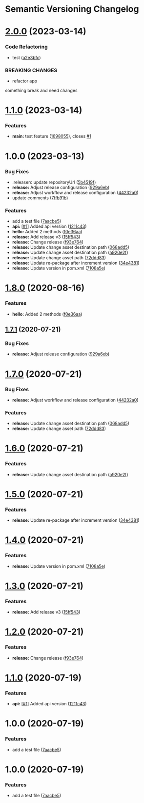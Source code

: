 # Semantic Versioning Changelog

# [2.0.0](https://github.com/vincentchwong/java-semantic-release/compare/v1.1.0...v2.0.0) (2023-03-14)


### Code Refactoring

* test ([a2e3bfc](https://github.com/vincentchwong/java-semantic-release/commit/a2e3bfc5860acf7cbc12dd589775f3a60a552bac))


### BREAKING CHANGES

* refactor app

something break and need changes

# [1.1.0](https://github.com/vincentchwong/java-semantic-release/compare/v1.0.0...v1.1.0) (2023-03-14)


### Features

* **main:** test feature ([1698055](https://github.com/vincentchwong/java-semantic-release/commit/1698055e8deb8df75f0b15e59ebfd27a957d6364)), closes [#1](https://github.com/vincentchwong/java-semantic-release/issues/1)

# 1.0.0 (2023-03-13)


### Bug Fixes

* .releaserc update repositoryUrl ([5b4519f](https://github.com/vincentchwong/java-semantic-release/commit/5b4519f6c8b4bf28dad6d213b4695a2785b86d46))
* **release:** Adjust release configuration ([929a6eb](https://github.com/vincentchwong/java-semantic-release/commit/929a6eb3b5f32e639a01201f55702fc4b6a8fdb6))
* **release:** Adjust workflow and release configuration ([44232a0](https://github.com/vincentchwong/java-semantic-release/commit/44232a0b088904dce56f01969c975d9da7e90771))
* update comments ([7ffb91b](https://github.com/vincentchwong/java-semantic-release/commit/7ffb91b2b11db87c45477f3aa6088a1fc15d769a))


### Features

* add a test file ([7aacbe5](https://github.com/vincentchwong/java-semantic-release/commit/7aacbe540eaa11548dd44b80b34e51786954bfeb))
* **api:** [[#1](https://github.com/vincentchwong/java-semantic-release/issues/1)] Added api version ([1211c43](https://github.com/vincentchwong/java-semantic-release/commit/1211c437450292804595e8d4248a740e60de0ce8))
* **hello:** Added 2 methods ([f0e36aa](https://github.com/vincentchwong/java-semantic-release/commit/f0e36aaae421aa05767246935b776e6f2142cef4))
* **release:** Add release v3 ([15ff543](https://github.com/vincentchwong/java-semantic-release/commit/15ff543e7ac432fc0c24fa3575174b94cb88fcd9))
* **release:** Change release ([f93e764](https://github.com/vincentchwong/java-semantic-release/commit/f93e764b0936b36ec125d13616c9251f148e8aff))
* **release:** Update change asset destination path ([068add5](https://github.com/vincentchwong/java-semantic-release/commit/068add5e9fc19dc3aff434fc658da12ab99c4905))
* **release:** Update change asset destination path ([a920e2f](https://github.com/vincentchwong/java-semantic-release/commit/a920e2fa2d431ba946b9552f39a260422d2224bc))
* **release:** Update change asset path ([72ddd83](https://github.com/vincentchwong/java-semantic-release/commit/72ddd83ab6f0ad67bb45971ec96bec5220ae2384))
* **release:** Update re-package after increment version ([34e4381](https://github.com/vincentchwong/java-semantic-release/commit/34e4381d06cae83cd4d7f869451a0732225d258c))
* **release:** Update version in pom.xml ([7108a5e](https://github.com/vincentchwong/java-semantic-release/commit/7108a5e5a01bd270c2c4d76019e3747d6d6c97cf))

# [1.8.0](https://github.com/embesozzi/java-semantic-release/compare/v1.7.1...v1.8.0) (2020-08-16)


### Features

* **hello:** Added 2 methods ([f0e36aa](https://github.com/embesozzi/java-semantic-release/commit/f0e36aaae421aa05767246935b776e6f2142cef4))

## [1.7.1](https://github.com/embesozzi/java-semantic-release/compare/v1.7.0...v1.7.1) (2020-07-21)


### Bug Fixes

* **release:** Adjust release configuration ([929a6eb](https://github.com/embesozzi/java-semantic-release/commit/929a6eb3b5f32e639a01201f55702fc4b6a8fdb6))

# [1.7.0](https://github.com/embesozzi/java-semantic-release/compare/v1.6.0...v1.7.0) (2020-07-21)


### Bug Fixes

* **release:** Adjust workflow and release configuration ([44232a0](https://github.com/embesozzi/java-semantic-release/commit/44232a0b088904dce56f01969c975d9da7e90771))


### Features

* **release:** Update change asset destination path ([068add5](https://github.com/embesozzi/java-semantic-release/commit/068add5e9fc19dc3aff434fc658da12ab99c4905))
* **release:** Update change asset path ([72ddd83](https://github.com/embesozzi/java-semantic-release/commit/72ddd83ab6f0ad67bb45971ec96bec5220ae2384))

# [1.6.0](https://github.com/embesozzi/java-semantic-release/compare/v1.5.0...v1.6.0) (2020-07-21)


### Features

* **release:** Update change asset destination path ([a920e2f](https://github.com/embesozzi/java-semantic-release/commit/a920e2fa2d431ba946b9552f39a260422d2224bc))

# [1.5.0](https://github.com/embesozzi/java-semantic-release/compare/v1.4.0...v1.5.0) (2020-07-21)


### Features

* **release:** Update re-package after increment version ([34e4381](https://github.com/embesozzi/java-semantic-release/commit/34e4381d06cae83cd4d7f869451a0732225d258c))

# [1.4.0](https://github.com/embesozzi/java-semantic-release/compare/v1.3.0...v1.4.0) (2020-07-21)


### Features

* **release:** Update version in pom.xml ([7108a5e](https://github.com/embesozzi/java-semantic-release/commit/7108a5e5a01bd270c2c4d76019e3747d6d6c97cf))

# [1.3.0](https://github.com/embesozzi/java-semantic-release/compare/v1.2.0...v1.3.0) (2020-07-21)


### Features

* **release:** Add release v3 ([15ff543](https://github.com/embesozzi/java-semantic-release/commit/15ff543e7ac432fc0c24fa3575174b94cb88fcd9))

# [1.2.0](https://github.com/embesozzi/java-semantic-release/compare/v1.1.0...v1.2.0) (2020-07-21)


### Features

* **release:** Change release ([f93e764](https://github.com/embesozzi/java-semantic-release/commit/f93e764b0936b36ec125d13616c9251f148e8aff))

# [1.1.0](https://github.com/embesozzi/java-semantic-release/compare/v1.0.0...v1.1.0) (2020-07-19)


### Features

* **api:** [[#1](https://github.com/embesozzi/java-semantic-release/issues/1)] Added api version ([1211c43](https://github.com/embesozzi/java-semantic-release/commit/1211c437450292804595e8d4248a740e60de0ce8))

# 1.0.0 (2020-07-19)


### Features

* add a test file ([7aacbe5](https://github.com/embesozzi/java-semantic-release/commit/7aacbe540eaa11548dd44b80b34e51786954bfeb))

# 1.0.0 (2020-07-19)


### Features

* add a test file ([7aacbe5](https://github.com/embesozzi/java-semantic-release/commit/7aacbe540eaa11548dd44b80b34e51786954bfeb))
